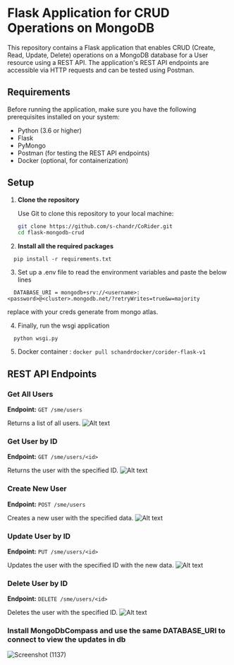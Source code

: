 # Flask Application for CRUD Operations on MongoDB

This repository contains a Flask application that enables CRUD (Create, Read, Update, Delete) operations on a MongoDB database for a User resource using a REST API. The application's REST API endpoints are accessible via HTTP requests and can be tested using Postman.

## Requirements

Before running the application, make sure you have the following prerequisites installed on your system:

- Python (3.6 or higher)
- Flask
- PyMongo
- Postman (for testing the REST API endpoints)
- Docker (optional, for containerization)

## Setup

1. **Clone the repository**

   Use Git to clone this repository to your local machine:

   ```bash
   git clone https://github.com/s-chandr/CoRider.git
   cd flask-mongodb-crud
    ```
2. **Install all the required packages**
```
  pip install -r requirements.txt
  ```
3. Set up a .env file to read the environment variables and paste the below lines
```
  DATABASE_URI = mongodb+srv://<username>:<password>@<cluster>.mongodb.net/?retryWrites=true&w=majority

```
replace with your creds generate from mongo atlas.

4. Finally, run the wsgi application
```
  python wsgi.py
```

5. Docker container :
```docker pull schandrdocker/corider-flask-v1```
## REST API Endpoints

### Get All Users

**Endpoint:** `GET /sme/users`

Returns a list of all users.
![Alt text](image-1.png)
### Get User by ID

**Endpoint:** `GET /sme/users/<id>`

Returns the user with the specified ID.
![Alt text](image-2.png)
### Create New User

**Endpoint:** `POST /sme/users`

Creates a new user with the specified data.
![Alt text](image.png)

### Update User by ID

**Endpoint:** `PUT /sme/users/<id>`

Updates the user with the specified ID with the new data.
![Alt text](image-3.png)

### Delete User by ID

**Endpoint:** `DELETE /sme/users/<id>`

Deletes the user with the specified ID.
![Alt text](image-4.png)

### Install MongoDbCompass and use the same DATABASE_URI to connect to view the updates in db
![Screenshot (1137)](https://github.com/s-chandr/CoRider/assets/71585216/f5fac0b1-969e-42cf-bc5a-32a2820ba471)
